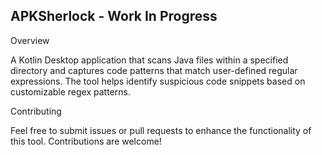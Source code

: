 ## APKSherlock - Work In Progress
Overview

A Kotlin Desktop application that scans Java files within a specified directory and captures code patterns that match user-defined regular expressions. The tool helps identify suspicious code snippets based on customizable regex patterns.

Contributing

Feel free to submit issues or pull requests to enhance the functionality of this tool. Contributions are welcome!
